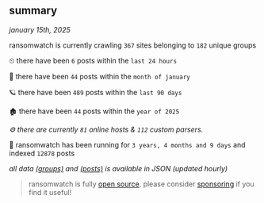 
## summary
_january 15th, 2025_

ransomwatch is currently crawling `367` sites belonging to `182` unique groups

⏲ there have been `6` posts within the `last 24 hours`

🦈 there have been `44` posts within the `month of january`

🪐 there have been `489` posts within the `last 90 days`

🏚 there have been `44` posts within the `year of 2025`

_⚙️ there are currently `81` online hosts & `112` custom parsers._

🦕 ransomwatch has been running for `3 years, 4 months and 9 days` and indexed `12878` posts

_all data  [(groups)](http://https://dataleak.hopeless99.top//groups) and [(posts)](http://https://dataleak.hopeless99.top//posts) is available in JSON (updated hourly)_

> ransomwatch is fully [open source](https://github.com/joshhighet/ransomwatch#ransomwatch--). please consider [sponsoring](https://github.com/sponsors/joshhighet) if you find it useful!
